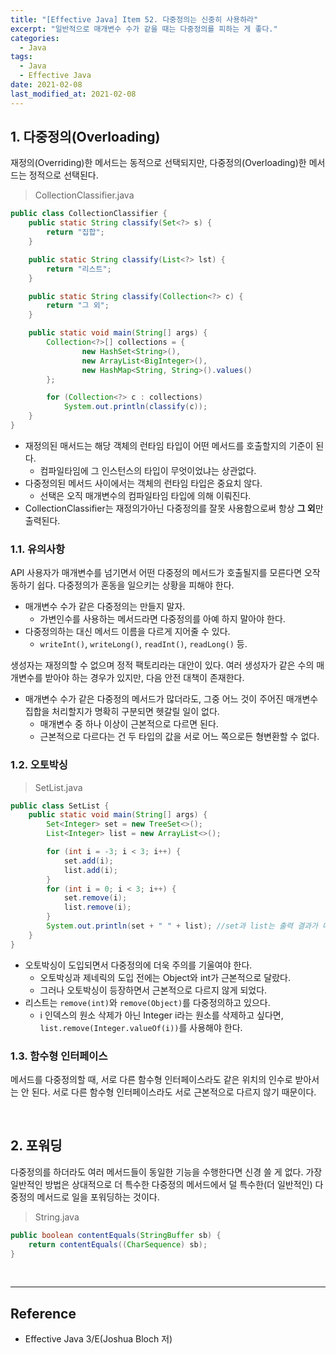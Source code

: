 ```yaml
---
title: "[Effective Java] Item 52. 다중정의는 신중히 사용하라"
excerpt: "일반적으로 매개변수 수가 같을 때는 다중정의를 피하는 게 좋다."
categories:
  - Java
tags:
  - Java
  - Effective Java
date: 2021-02-08
last_modified_at: 2021-02-08
---
```


## 1. 다중정의(Overloading)

재정의(Overriding)한 메서드는 동적으로 선택되지만, 다중정의(Overloading)한 메서드는 정적으로 선택된다.

> CollectionClassifier.java

```java
public class CollectionClassifier {
    public static String classify(Set<?> s) {
        return "집합";
    }

    public static String classify(List<?> lst) {
        return "리스트";
    }

    public static String classify(Collection<?> c) {
        return "그 외";
    }

    public static void main(String[] args) {
        Collection<?>[] collections = {
                new HashSet<String>(),
                new ArrayList<BigInteger>(),
                new HashMap<String, String>().values()
        };

        for (Collection<?> c : collections)
            System.out.println(classify(c));
    }
}
```

* 재정의된 매서드는 해당 객체의 런타임 타입이 어떤 메서드를 호출할지의 기준이 된다.
  * 컴파일타임에 그 인스턴스의 타입이 무엇이었냐는 상관없다.
* 다중정의된 메서드 사이에서는 객체의 런타임 타입은 중요치 않다.
  * 선택은 오직 매개변수의 컴파일타임 타입에 의해 이뤄진다.
* CollectionClassifier는 재정의가아닌 다중정의를 잘못 사용함으로써 항상 **그 외**만 출력된다.

### 1.1. 유의사항

API 사용자가 매개변수를 넘기면서 어떤 다중정의 메서드가 호출될지를 모른다면 오작동하기 쉽다. 다중정의가 혼동을 일으키는 상황을 피해야 한다.

* 매개변수 수가 같은 다중정의는 만들지 말자.
  * 가변인수를 사용하는 메서드라면 다중정의를 아예 하지 말아야 한다.
* 다중정의하는 대신 메서드 이름을 다르게 지어줄 수 있다.
  * ``writeInt()``, ``writeLong()``, ``readInt()``, ``readLong()`` 등.

생성자는 재정의할 수 없으며 정적 팩토리라는 대안이 있다. 여러 생성자가 같은 수의 매개변수를 받아야 하는 경우가 있지만, 다음 안전 대책이 존재한다.

* 매개변수 수가 같은 다중정의 메서드가 많더라도, 그중 어느 것이 주어진 매개변수 집합을 처리할지가 명확히 구분되면 헷갈릴 일이 없다.
  * 매개변수 중 하나 이상이 근본적으로 다르면 된다.
  * 근본적으로 다르다는 건 두 타입의 값을 서로 어느 쪽으로든 형변환할 수 없다.

### 1.2. 오토박싱

> SetList.java

```java
public class SetList {
    public static void main(String[] args) {
        Set<Integer> set = new TreeSet<>();
        List<Integer> list = new ArrayList<>();

        for (int i = -3; i < 3; i++) {
            set.add(i);
            list.add(i);
        }
        for (int i = 0; i < 3; i++) {
            set.remove(i);
            list.remove(i);
        }
        System.out.println(set + " " + list); //set과 list는 출력 결과가 다르다.
    }
}
```

* 오토박싱이 도입되면서 다중정의에 더욱 주의를 기울여야 한다.
  * 오토박싱과 제네릭의 도입 전에는 Object와 int가 근본적으로 달랐다.
  * 그러나 오토박싱이 등장하면서 근본적으로 다르지 않게 되었다.
* 리스트는 ``remove(int)``와 ``remove(Object)``를 다중정의하고 있으다.
  * i 인덱스의 원소 삭제가 아닌 Integer i라는 원소를 삭제하고 싶다면, ``list.remove(Integer.valueOf(i))``를 사용해야 한다.

### 1.3. 함수형 인터페이스

메서드를 다중정의할 때, 서로 다른 함수형 인터페이스라도 같은 위치의 인수로 받아서는 안 된다. 서로 다른 함수형 인터페이스라도 서로 근본적으로 다르지 않기 때문이다.

<br>

## 2. 포워딩

다중정의를 하더라도 여러 메서드들이 동일한 기능을 수행한다면 신경 쓸 게 없다. 가장 일반적인 방법은 상대적으로 더 특수한 다중정의 메서드에서 덜 특수한(더 일반적인) 다중정의 메서드로 일을 포워딩하는 것이다.

> String.java

```java
public boolean contentEquals(StringBuffer sb) {
    return contentEquals((CharSequence) sb);
}
```

<br>

---

## Reference

* Effective Java 3/E(Joshua Bloch 저)
